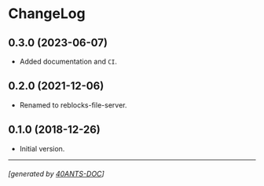 <a id="x-28REBLOCKS-FILE-SERVER-DOCS-2FCHANGELOG-3A-40CHANGELOG-2040ANTS-DOC-2FLOCATIVES-3ASECTION-29"></a>

# ChangeLog

<a id="x-28REBLOCKS-FILE-SERVER-DOCS-2FCHANGELOG-3A-3A-7C0-2E3-2E0-7C-2040ANTS-DOC-2FLOCATIVES-3ASECTION-29"></a>

## 0.3.0 (2023-06-07)

* Added documentation and `CI`.

<a id="x-28REBLOCKS-FILE-SERVER-DOCS-2FCHANGELOG-3A-3A-7C0-2E2-2E0-7C-2040ANTS-DOC-2FLOCATIVES-3ASECTION-29"></a>

## 0.2.0 (2021-12-06)

* Renamed to reblocks-file-server.

<a id="x-28REBLOCKS-FILE-SERVER-DOCS-2FCHANGELOG-3A-3A-7C0-2E1-2E0-7C-2040ANTS-DOC-2FLOCATIVES-3ASECTION-29"></a>

## 0.1.0 (2018-12-26)

* Initial version.


* * *
###### [generated by [40ANTS-DOC](https://40ants.com/doc/)]
